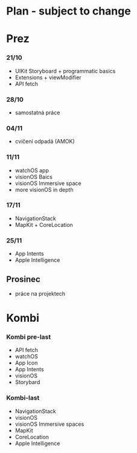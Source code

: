 # Plan - subject to change

# Prez 

### 21/10
* UIKit Storyboard + programmatic basics
* Extensions + viewModifier
* API fetch

### 28/10
* samostatná práce
  
### 04/11
* cvičení odpadá (AMOK)

### 11/11
* watchOS app
* visionOS Baics
* visionOS Immersive space
* more visionOS in depth

### 17/11
* NavigationStack
* MapKit + CoreLocation

### 25/11
* App Intents
* Apple Intelligence


## Prosinec
* práce na projektech

# Kombi
### Kombi pre-last
* API fetch
* watchOS
* App Icon
* App Intents
* visionOS
* Storybard

### Kombi-last
* NavigationStack
* visionOS
* visionOS Immersive spaces
* MapKit
* CoreLocation
* Apple Intelligence

  

